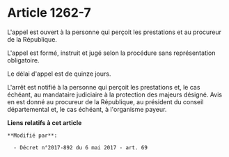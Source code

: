 # Article 1262-7

L'appel est ouvert à la personne qui perçoit les prestations et au procureur de la République.

L'appel est formé, instruit et jugé selon la procédure sans représentation obligatoire.

Le délai d'appel est de quinze jours.

L'arrêt est notifié à la personne qui perçoit les prestations et, le cas échéant, au mandataire judiciaire à la protection
des majeurs désigné. Avis en est donné au procureur de la République, au président du conseil départemental et, le cas
échéant, à l'organisme payeur.

**Liens relatifs à cet article**

	**Modifié par**:

	  - Décret n°2017-892 du 6 mai 2017 - art. 69
